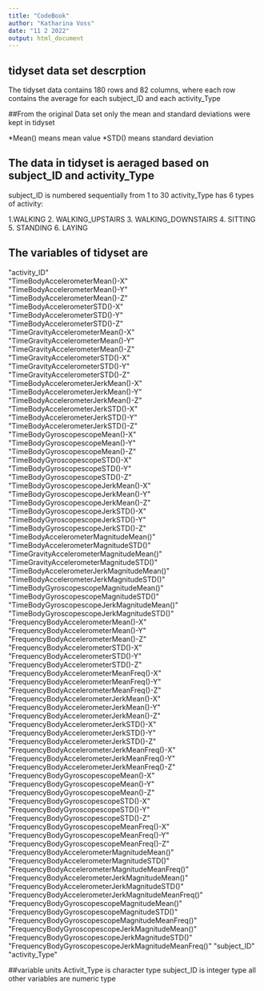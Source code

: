 ```yaml
---
title: "CodeBook"
author: "Katharina Voss"
date: "11 2 2022"
output: html_document
---
```



## tidyset data set descrption
The tidyset data contains 180 rows and 82 columns, where each row contains the average for each subject_ID and each activity_Type

##From the original Data set only the mean and standard deviations were kept in tidyset

*Mean() means mean value
*STD() means standard deviation

## The data in tidyset is aeraged based on subject_ID and activity_Type
subject_ID is numbered sequentially from 1 to 30
activity_Type has 6 types of activity:

1.WALKING
2. WALKING_UPSTAIRS
3. WALKING_DOWNSTAIRS
4. SITTING
5. STANDING
6. LAYING


## The variables of tidyset are
"activity_ID"                                        
"TimeBodyAccelerometerMean()-X"                     
"TimeBodyAccelerometerMean()-Y"                      
"TimeBodyAccelerometerMean()-Z"                     
"TimeBodyAccelerometerSTD()-X"                       
"TimeBodyAccelerometerSTD()-Y"                      
"TimeBodyAccelerometerSTD()-Z"                       
"TimeGravityAccelerometerMean()-X"                  
"TimeGravityAccelerometerMean()-Y"                   
"TimeGravityAccelerometerMean()-Z"                  
"TimeGravityAccelerometerSTD()-X"                    
"TimeGravityAccelerometerSTD()-Y"                   
"TimeGravityAccelerometerSTD()-Z"                    
"TimeBodyAccelerometerJerkMean()-X"                 
"TimeBodyAccelerometerJerkMean()-Y"                  
"TimeBodyAccelerometerJerkMean()-Z"                 
"TimeBodyAccelerometerJerkSTD()-X"                   
"TimeBodyAccelerometerJerkSTD()-Y"                  
"TimeBodyAccelerometerJerkSTD()-Z"                   
"TimeBodyGyroscopescopeMean()-X"                    
"TimeBodyGyroscopescopeMean()-Y"                     
"TimeBodyGyroscopescopeMean()-Z"                    
"TimeBodyGyroscopescopeSTD()-X"                      
"TimeBodyGyroscopescopeSTD()-Y"                     
"TimeBodyGyroscopescopeSTD()-Z"                      
"TimeBodyGyroscopescopeJerkMean()-X"                
"TimeBodyGyroscopescopeJerkMean()-Y"                
"TimeBodyGyroscopescopeJerkMean()-Z"                
"TimeBodyGyroscopescopeJerkSTD()-X"                 
"TimeBodyGyroscopescopeJerkSTD()-Y"                 
"TimeBodyGyroscopescopeJerkSTD()-Z"           
"TimeBodyAccelerometerMagnitudeMean()"              
"TimeBodyAccelerometerMagnitudeSTD()"              
"TimeGravityAccelerometerMagnitudeMean()"           
"TimeGravityAccelerometerMagnitudeSTD()"            
"TimeBodyAccelerometerJerkMagnitudeMean()"          
"TimeBodyAccelerometerJerkMagnitudeSTD()"    
"TimeBodyGyroscopescopeMagnitudeMean()"             
"TimeBodyGyroscopescopeMagnitudeSTD()"       
"TimeBodyGyroscopescopeJerkMagnitudeMean()"         
"TimeBodyGyroscopescopeJerkMagnitudeSTD()"      
"FrequencyBodyAccelerometerMean()-X"                
"FrequencyBodyAccelerometerMean()-Y"            
"FrequencyBodyAccelerometerMean()-Z"                
"FrequencyBodyAccelerometerSTD()-X"             
"FrequencyBodyAccelerometerSTD()-Y"                 
"FrequencyBodyAccelerometerSTD()-Z"             
"FrequencyBodyAccelerometerMeanFreq()-X"            
"FrequencyBodyAccelerometerMeanFreq()-Y"        
"FrequencyBodyAccelerometerMeanFreq()-Z"            
"FrequencyBodyAccelerometerJerkMean()-X"        
"FrequencyBodyAccelerometerJerkMean()-Y"            
"FrequencyBodyAccelerometerJerkMean()-Z"         
"FrequencyBodyAccelerometerJerkSTD()-X"             
"FrequencyBodyAccelerometerJerkSTD()-Y"         
"FrequencyBodyAccelerometerJerkSTD()-Z"             
"FrequencyBodyAccelerometerJerkMeanFreq()-X"     
"FrequencyBodyAccelerometerJerkMeanFreq()-Y"        
"FrequencyBodyAccelerometerJerkMeanFreq()-Z"     
"FrequencyBodyGyroscopescopeMean()-X"               
"FrequencyBodyGyroscopescopeMean()-Y"             
"FrequencyBodyGyroscopescopeMean()-Z"               
"FrequencyBodyGyroscopescopeSTD()-X"             
"FrequencyBodyGyroscopescopeSTD()-Y"                
"FrequencyBodyGyroscopescopeSTD()-Z"             
"FrequencyBodyGyroscopescopeMeanFreq()-X"           
"FrequencyBodyGyroscopescopeMeanFreq()-Y"       
"FrequencyBodyGyroscopescopeMeanFreq()-Z"           
"FrequencyBodyAccelerometerMagnitudeMean()"        
"FrequencyBodyAccelerometerMagnitudeSTD()"          
"FrequencyBodyAccelerometerMagnitudeMeanFreq()"   
"FrequencyBodyAccelerometerJerkMagnitudeMean()"     
"FrequencyBodyAccelerometerJerkMagnitudeSTD()"    
"FrequencyBodyAccelerometerJerkMagnitudeMeanFreq()" 
"FrequencyBodyGyroscopescopeMagnitudeMean()"      
"FrequencyBodyGyroscopescopeMagnitudeSTD()"         
"FrequencyBodyGyroscopescopeMagnitudeMeanFreq()"  
"FrequencyBodyGyroscopescopeJerkMagnitudeMean()"    
"FrequencyBodyGyroscopescopeJerkMagnitudeSTD()"   
"FrequencyBodyGyroscopescopeJerkMagnitudeMeanFreq()"
"subject_ID"                                      
"activity_Type"   

##variable units
Activit_Type is character type
subject_ID is integer type
all other variables are numeric type
